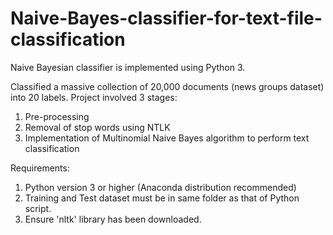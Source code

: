 # Naive-Bayes-classifier-for-text-file-classification
Naive Bayesian classifier is implemented using Python 3.

Classified a massive collection of 20,000 documents (news groups dataset) into 20 labels.
Project involved 3 stages: 
1. Pre-processing
2. Removal of stop words using NTLK 
3. Implementation of Multinomial Naive Bayes algorithm to perform text classification

Requirements:
1.	Python version 3 or higher (Anaconda distribution recommended)
2.	Training and Test dataset must be in same folder as that of Python script.
3. 	Ensure 'nltk' library has been downloaded. 
